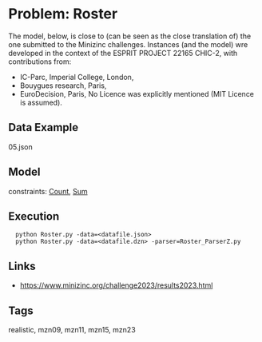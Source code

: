 # Problem: Roster

The model, below, is close to (can be seen as the close translation of) the one submitted to the Minizinc challenges.
Instances (and the model) wre developed in the context of the ESPRIT PROJECT 22165 CHIC-2, with contributions from:
  - IC-Parc, Imperial College, London,
  - Bouygues research, Paris,
  - EuroDecision, Paris,
No Licence was explicitly mentioned (MIT Licence is assumed).

## Data Example
  05.json

## Model
  constraints: [Count](https://pycsp.org/documentation/constraints/Count), [Sum](https://pycsp.org/documentation/constraints/Sum)

## Execution
```
  python Roster.py -data=<datafile.json>
  python Roster.py -data=<datafile.dzn> -parser=Roster_ParserZ.py
```

## Links
  - https://www.minizinc.org/challenge2023/results2023.html

## Tags
  realistic, mzn09, mzn11, mzn15, mzn23
